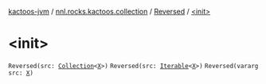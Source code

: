 [kactoos-jvm](../../index.md) / [nnl.rocks.kactoos.collection](../index.md) / [Reversed](index.md) / [&lt;init&gt;](./-init-.md)

# &lt;init&gt;

`Reversed(src: `[`Collection`](https://kotlinlang.org/api/latest/jvm/stdlib/kotlin.collections/-collection/index.html)`<`[`X`](index.md#X)`>)`
`Reversed(src: `[`Iterable`](https://kotlinlang.org/api/latest/jvm/stdlib/kotlin.collections/-iterable/index.html)`<`[`X`](index.md#X)`>)`
`Reversed(vararg src: `[`X`](index.md#X)`)`